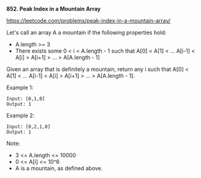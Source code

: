 **852. Peak Index in a Mountain Array**

https://leetcode.com/problems/peak-index-in-a-mountain-array/


Let's call an array A a mountain if the following properties hold:

- A.length >= 3
- There exists some 0 < i < A.length - 1 such that A[0] < A[1] < ... A[i-1] < A[i] > A[i+1] > ... > A[A.length - 1]

Given an array that is definitely a mountain, return any i such that A[0] < A[1] < ... A[i-1] < A[i] > A[i+1] > ... > A[A.length - 1].

Example 1:

    Input: [0,1,0]
    Output: 1
Example 2:

    Input: [0,2,1,0]
    Output: 1
Note:

- 3 <= A.length <= 10000
- 0 <= A[i] <= 10^6
- A is a mountain, as defined above.